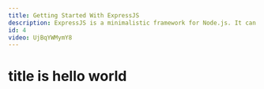 ```yaml
---
title: Getting Started With ExpressJS
description: ExpressJS is a minimalistic framework for Node.js. It can be used to create powerful APIs.
id: 4
video: UjBqYWMymY8
---
```


# title is hello world